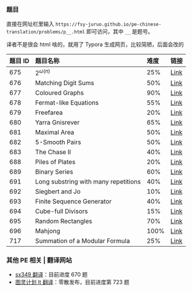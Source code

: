### 题目

直接在网址栏里输入 ``https://fsy-juruo.github.io/pe-chinese-translation/problems/p__.html`` 即可访问，其中 ``__`` 是题号。

译者不是很会 html 啥的，就用了 Typora 生成网页，比较简陋，后面会改的

|题目 ID|题目名称|难度|链接|
|:-----|:-----|:----|:----|
|675|$2^{\omega(n)}$|25%|[Link](https://fsy-juruo.github.io/pe-chinese-translation/problems/p675.html)|
|676|Matching Digit Sums|50%|[Link](https://fsy-juruo.github.io/pe-chinese-translation/problems/p676.html)|
|677|Coloured Graphs|90%|[Link](https://fsy-juruo.github.io/pe-chinese-translation/problems/p677.html)|
|678|Fermat-like Equations|55%|[Link](https://fsy-juruo.github.io/pe-chinese-translation/problems/p678.html)|
|679|Freefarea|20%|[Link](https://fsy-juruo.github.io/pe-chinese-translation/problems/p679.html)|
|680|Yarra Gnisrever|65%|[Link](https://fsy-juruo.github.io/pe-chinese-translation/problems/p680.html)|
|681|Maximal Area|50%|[Link](https://fsy-juruo.github.io/pe-chinese-translation/problems/p681.html)|
|682|5-Smooth Pairs|50%|[Link](https://fsy-juruo.github.io/pe-chinese-translation/problems/p682.html)|
|683|The Chase II|40%|[Link](https://fsy-juruo.github.io/pe-chinese-translation/problems/p683.html)|
|688|Piles of Plates|20%|[Link](https://fsy-juruo.github.io/pe-chinese-translation/problems/p688.html)|
|689|Binary Series|60%|[Link](https://fsy-juruo.github.io/pe-chinese-translation/problems/p689.html)|
|691|Long substring with many repetitions|40%|[Link](https://fsy-juruo.github.io/pe-chinese-translation/problems/p691.html)|
|692|Siegbert and Jo|10%|[Link](https://fsy-juruo.github.io/pe-chinese-translation/problems/p692.html)|
|693|Finite Sequence Generator|40%|[Link](https://fsy-juruo.github.io/pe-chinese-translation/problems/p693.html)|
|694|Cube-full Divisors|15%|[Link](https://fsy-juruo.github.io/pe-chinese-translation/problems/p694.html)|
|695|Random Rectangles|70%|[Link](https://fsy-juruo.github.io/pe-chinese-translation/problems/p695.html)|
|696|Mahjong|100%|[Link](https://fsy-juruo.github.io/pe-chinese-translation/problems/p696.html)|
|717|Summation of a Modular Formula|25%|[Link](https://fsy-juruo.github.io/pe-chinese-translation/problems/p717.html)|

### 其他 PE 相关 | 翻译网站

- [sx349 翻译](http://pe-cn.github.io/)：目前进度 670 题
- [图灵计划 lt 翻译](https://www.ituring.com.cn/space/personalarticle/82320?pcid=970&sort=new)：零散发布，目前进度第 723 题
